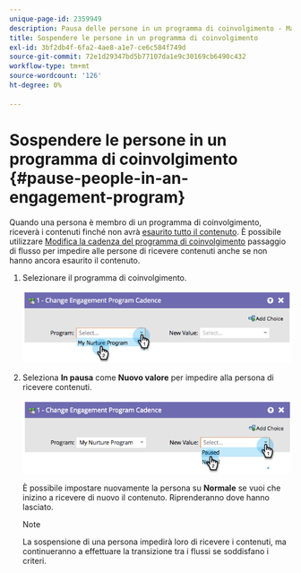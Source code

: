 ```yaml
---
unique-page-id: 2359949
description: Pausa delle persone in un programma di coinvolgimento - Marketo Docs - Documentazione del prodotto
title: Sospendere le persone in un programma di coinvolgimento
exl-id: 3bf2db4f-6fa2-4ae8-a1e7-ce6c584f749d
source-git-commit: 72e1d29347bd5b77107da1e9c30169cb6490c432
workflow-type: tm+mt
source-wordcount: '126'
ht-degree: 0%

---
```


# Sospendere le persone in un programma di coinvolgimento {#pause-people-in-an-engagement-program}

Quando una persona è membro di un programma di coinvolgimento, riceverà i contenuti finché non avrà [esaurito tutto il contenuto](people-who-have-exhausted-content.md). È possibile utilizzare [Modifica la cadenza del programma di coinvolgimento](/help/marketo/product-docs/core-marketo-concepts/smart-campaigns/program-flow-actions/change-engagement-program-cadence.md) passaggio di flusso per impedire alle persone di ricevere contenuti anche se non hanno ancora esaurito il contenuto.

1. Selezionare il programma di coinvolgimento.

   ![](assets/image2014-9-22-14-3a49-3a27.png)

1. Seleziona **In pausa** come **Nuovo valore** per impedire alla persona di ricevere contenuti.

   ![](assets/image2014-9-22-14-3a49-3a31.png)

   È possibile impostare nuovamente la persona su **Normale** se vuoi che inizino a ricevere di nuovo il contenuto. Riprenderanno dove hanno lasciato.

   >[!NOTE]
   >
   >La sospensione di una persona impedirà loro di ricevere i contenuti, ma continueranno a effettuare la transizione tra i flussi se soddisfano i criteri.
